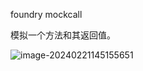 foundry mockcall

模拟一个方法和其返回值。

![image-20240221145155651](C:\Users\Administrator\AppData\Roaming\Typora\typora-user-images\image-20240221145155651.png)